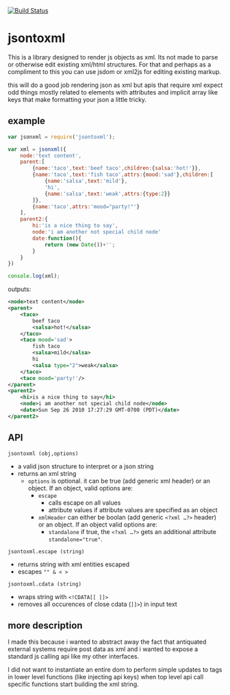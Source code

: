 [![Build Status](https://secure.travis-ci.org/soldair/node-jsontoxml.png)](http://travis-ci.org/soldair/node-jsontoxml)

# jsontoxml

This is a library designed to render js objects as xml. Its not made to parse or otherwise edit existing xml/html structures.
For that and perhaps as a compliment to this you can use jsdom or xml2js for editing existing markup.

this will do a good job rendering json as xml but apis that require xml expect odd things mostly related to elements with attributes and implicit array like keys that make formatting your json a little tricky.

## example

```js
var jsonxml = require('jsontoxml');

var xml = jsonxml({
	node:'text content',
	parent:[
		{name:'taco',text:'beef taco',children:{salsa:'hot!'}},
		{name:'taco',text:'fish taco',attrs:{mood:'sad'},children:[
			{name:'salsa',text:'mild'},
			'hi',
			{name:'salsa',text:'weak',attrs:{type:2}}
		]},
		{name:'taco',attrs:'mood="party!"'}
	],
	parent2:{
		hi:'is a nice thing to say',
		node:'i am another not special child node'
		date:function(){
			return (new Date())+'';
		}
	}
})

console.log(xml);

```

outputs:
```xml
<node>text content</node>
<parent>
	<taco>
		beef taco
		<salsa>hot!</salsa>
	</taco>
	<taco mood='sad'>
		fish taco
		<salsa>mild</salsa>
		hi
		<salsa type="2">weak</salsa>
	</taco>
	<taco mood='party!'/>
</parent>
<parent2>
	<hi>is a nice thing to say</hi>
	<node>i am another not special child node</node>
	<date>Sun Sep 26 2010 17:27:29 GMT-0700 (PDT)</date>
</parent2>
```
## API

`jsontoxml (obj,options)`

* a valid json structure to interpret or a json string
* returns an xml string
  * `options` is optional. it can be true (add generic xml header) or an object. If an object, valid options are:
    - `escape`
      * calls escape on all values
      * attribute values if attribute values are specified as an object
    - `xmlHeader` can either be boolan (add generic `<?xml …?>` header) or an object. If an object valid options are:
      - `standalone` if true, the `<?xml …?>` gets an additional attribute `standalone="true"`.

`jsontoxml.escape (string)`

* returns string with xml entities escaped
* escapes `"" & < >`

`jsontoxml.cdata (string)`
 
 * wraps string with `<!CDATA[[ ]]>`
 * removes all occurences of close cdata (`]]>`) in input text

## more description

I made this because i wanted to abstract away the fact that antiquated external systems require post data as xml and i wanted to expose a standard js calling api like my other interfaces.

I did not want to instantiate an entire dom to perform simple updates to tags in lower level functions (like injecting api keys) when top level api call specific functions start building the xml string.


